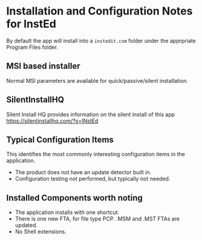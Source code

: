 # Installation and Configuration Notes for InstEd
By default the app will install into a `instedit.com` folder under the apprpriate Program Files folder.


## MSI based installer

Normal MSI parameters are available for quick/passive/silent installation.

## SilentInstallHQ
Silent Install HQ provides information on the silent install of this app https://silentinstallhq.com/?s=INstEd 

## Typical Configuration Items 

This identifies the most commonly interesting configuration items in the application.

* The product does not have an update detector built in.
* Configuration testing not performed, but typically not needed.

## Installed Components worth noting

* The application installs with one shortcut.
* There is one new FTA, for file type PCP.  .MSM and .MST FTAs are updated.
* No Shell extensions.